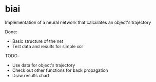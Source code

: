 # biai
Implementation of a neural network that calculates an object's trajectory

Done:
* Basic structure of the net
* Test data and results for simple xor

TODO:
* Use data for object's trajectory
* Check out other functions for back propagation
* Draw results chart